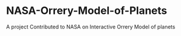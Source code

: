 # NASA-Orrery-Model-of-Planets
A project Contributed to NASA on Interactive Orrery Model of planets
